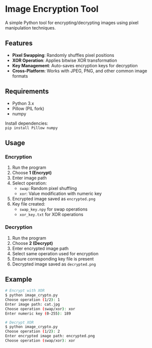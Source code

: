 # Image Encryption Tool

A simple Python tool for encrypting/decrypting images using pixel manipulation techniques.

## Features
- **Pixel Swapping**: Randomly shuffles pixel positions
- **XOR Operation**: Applies bitwise XOR transformation
- **Key Management**: Auto-saves encryption keys for decryption
- **Cross-Platform**: Works with JPEG, PNG, and other common image formats

## Requirements
- Python 3.x
- Pillow (PIL fork)
- numpy

Install dependencies:  
`pip install Pillow numpy`

## Usage

### Encryption
1. Run the program
2. Choose **1 (Encrypt)**
3. Enter image path
4. Select operation:
   - `swap`: Random pixel shuffling
   - `xor`: Value modification with numeric key
5. Encrypted image saved as `encrypted.png`
6. Key file created:
   - `swap_key.npy` for swap operations
   - `xor_key.txt` for XOR operations

### Decryption
1. Run the program
2. Choose **2 (Decrypt)**
3. Enter encrypted image path
4. Select same operation used for encryption
5. Ensure corresponding key file is present
6. Decrypted image saved as `decrypted.png`

## Example

```bash
# Encrypt with XOR
$ python image_crypto.py
Choose operation (1/2): 1
Enter image path: cat.jpg
Choose operation (swap/xor): xor
Enter numeric key (0-255): 189

# Decrypt XOR
$ python image_crypto.py  
Choose operation (1/2): 2
Enter encrypted image path: encrypted.png
Choose operation (swap/xor): xor
